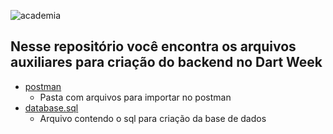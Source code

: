 ![academia](https://raw.githubusercontent.com/rodrigorahman/dw3_arquivos_auxiliares/master/ACADEMIA_ICON.png)

## Nesse repositório você encontra os arquivos auxiliares para criação do backend no Dart Week

* [postman](./postman)  
    * Pasta com arquivos para importar no postman
* [database.sql](./database.sql)  
    * Arquivo contendo o sql para criação da base de dados